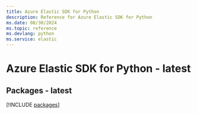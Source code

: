 ```yaml
---
title: Azure Elastic SDK for Python
description: Reference for Azure Elastic SDK for Python
ms.date: 08/30/2024
ms.topic: reference
ms.devlang: python
ms.service: elastic
---
```

# Azure Elastic SDK for Python - latest
## Packages - latest
[!INCLUDE [packages](elastic-index.md)]